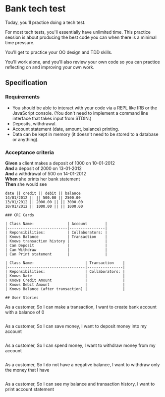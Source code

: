 # Bank tech test

Today, you'll practice doing a tech test.

For most tech tests, you'll essentially have unlimited time.  This practice session is about producing the best code you can when there is a minimal time pressure.

You'll get to practice your OO design and TDD skills.

You'll work alone, and you'll also review your own code so you can practice reflecting on and improving your own work.

## Specification

### Requirements

* You should be able to interact with your code via a REPL like IRB or the JavaScript console.  (You don't need to implement a command line interface that takes input from STDIN.)
* Deposits, withdrawal.
* Account statement (date, amount, balance) printing.
* Data can be kept in memory (it doesn't need to be stored to a database or anything).

### Acceptance criteria

**Given** a client makes a deposit of 1000 on 10-01-2012  
**And** a deposit of 2000 on 13-01-2012  
**And** a withdrawal of 500 on 14-01-2012  
**When** she prints her bank statement  
**Then** she would see

```
date || credit || debit || balance
14/01/2012 || || 500.00 || 2500.00
13/01/2012 || 2000.00 || || 3000.00
10/01/2012 || 1000.00 || || 1000.00

### CRC Cards 

| Class Name:               | Account        |
|---------------------------|----------------|
| Reponsibilities:          | Collaborators: |
| Knows Balance             | Transaction    |
| Knows transaction history |                |
| Can Deposit               |                |
| Can Withdraw              |                |
| Can Print statement       |                |

| Class Name:                       | Transaction    |
|-----------------------------------|----------------|
| Reponsibilities:                  | Collaborators: |
| Knows Date                        |                |
| Knows Credit Amount               |                |
| Knows Debit Amount                |                |
| Knows Balance (after transaction) |                |

## User Stories
```
As a customer,
So I can make a transaction,
I want to create bank account with a balance of 0
```
```
As a customer,
So I can save money,
I want to deposit money into my account 
```
```
As a customer,
So I can spend money,
I want to withdraw money from my account 
```

```
As a customer,
So I do not have a negative balance,
I want to withdraw only the money that I have 
```

```
As a customer,
So I can see my balance and transaction history,
I want to print account statement
```
